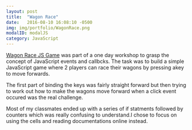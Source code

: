 ```yaml
---
layout: post
title:  "Wagon Race"
date:   2016-08-10 16:08:10 -0500
img: img/portfolio/WagonRace.png
modalID: modalJS
category: JavaScript
---
```

[Wagon Race JS Game](https://oecampbell.github.io/Wagon-Race/) was part of a one day workshop to grasp the concept of JavaScript events and callbcks. The task was to build a simple JavaScript game where 2 players can race their wagons by pressing akey to move forwards.

The first part of binding the keys was fairly straight forward but then trying to work out how to make the wagons move forward when a click event occured was the real challenge.

Most of my classmates ended up with a series of if statments followed by counters which was really confusing to understand.I chose to focus on using the cells and reading documentations online instead.


